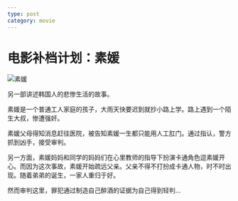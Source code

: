 ```yaml
---
type: post
category: movie
---
```


# 电影补档计划：素媛

![素媛](https://img9.doubanio.com/view/photo/l/public/p2118532944.webp)

另一部讲述韩国人的悲惨生活的故事。

素媛是一个普通工人家庭的孩子，大雨天快要迟到就抄小路上学。路上遇到一个陌生大叔，惨遭强奸。

素媛父母得知消息赶往医院，被告知素媛一生都只能用人工肛门。通过指认，警方抓到凶手，接受审判。

另一方面，素媛妈妈和同学的妈妈们在心里教师的指导下扮演卡通角色逗素媛开心。而因为这次事故，素媛开始疏远父亲。父亲不得不打扮成卡通人物，时不时出现。随着弟弟的诞生，一家人重归于好。

然而审判这里，罪犯通过制造自己醉酒的证据为自己得到轻判...
